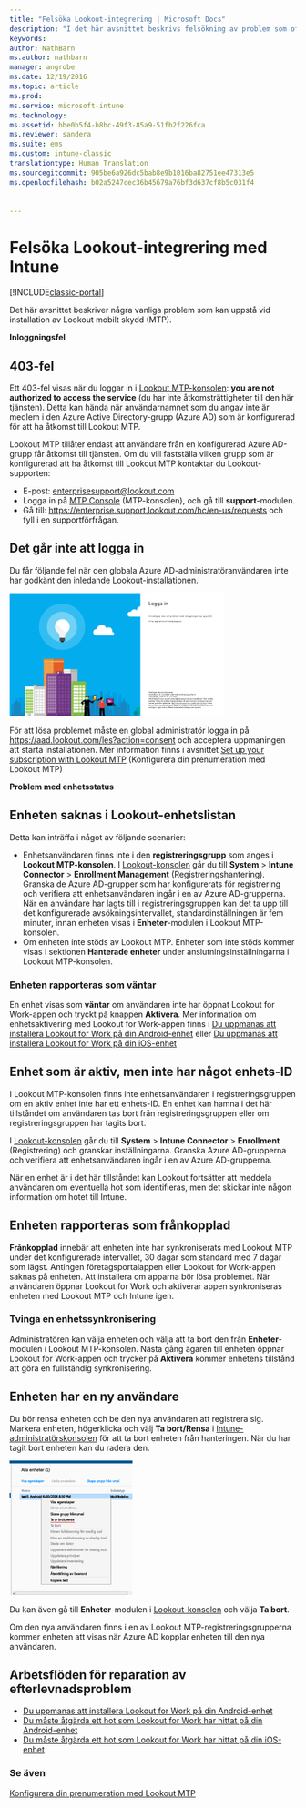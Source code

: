 ```yaml
---
title: "Felsöka Lookout-integrering | Microsoft Docs"
description: "I det här avsnittet beskrivs felsökning av problem som ofta uppstår vid Lookout-integrering"
keywords: 
author: NathBarn
ms.author: nathbarn
manager: angrobe
ms.date: 12/19/2016
ms.topic: article
ms.prod: 
ms.service: microsoft-intune
ms.technology: 
ms.assetid: bbe0b5f4-b8bc-49f3-85a9-51fb2f226fca
ms.reviewer: sandera
ms.suite: ems
ms.custom: intune-classic
translationtype: Human Translation
ms.sourcegitcommit: 905be6a926dc5bab8e9b1016ba82751ee47313e5
ms.openlocfilehash: b02a5247cec36b45679a76bf3d637cf8b5c031f4


---
```


# <a name="troubleshoot-lookout-integration-with-intune"></a>Felsöka Lookout-integrering med Intune

[!INCLUDE[classic-portal](../includes/classic-portal.md)]

Det här avsnittet beskriver några vanliga problem som kan uppstå vid installation av Lookout mobilt skydd (MTP).

**Inloggningsfel**

## <a name="403-errors"></a>403-fel
Ett 403-fel visas när du loggar in i [Lookout MTP-konsolen](https://aad.lookout.com):  **you are not authorized to access the service** (du har inte åtkomsträttigheter till den här tjänsten). Detta kan hända när användarnamnet som du angav inte är medlem i den Azure Active Directory-grupp (Azure AD) som är konfigurerad för att ha åtkomst till Lookout MTP.

Lookout MTP tillåter endast att användare från en konfigurerad Azure AD-grupp får åtkomst till tjänsten. Om du vill fastställa vilken grupp som är konfigurerad att ha åtkomst till Lookout MTP kontaktar du Lookout-supporten:

* E-post: enterprisesupport@lookout.com
* Logga in på [MTP Console](http://aad.lookout.com) (MTP-konsolen), och gå till **support**-modulen.
* Gå till: https://enterprise.support.lookout.com/hc/en-us/requests och fyll i en supportförfrågan.

## <a name="unable-to-sign-in"></a>Det går inte att logga in
Du får följande fel när den globala Azure AD-administratöranvändaren inte har godkänt den inledande Lookout-installationen.

![skärmbild av inloggningsskärmen för Lookout som visar inloggningsfelet](../media/mtp/lookout-mtp-consent-not-accepted-error.png)

För att lösa problemet måste en global administratör logga in på https://aad.lookout.com/les?action=consent och acceptera uppmaningen att starta installationen. Mer information finns i avsnittet [Set up your subscription with Lookout MTP](../deploy-use/set-up-your-subscription-with-lookout-mtp.md) (Konfigurera din prenumeration med Lookout MTP)

**Problem med enhetsstatus**

## <a name="device-missing-from-lookout-device-list"></a>Enheten saknas i Lookout-enhetslistan

Detta kan inträffa i något av följande scenarier:
* Enhetsanvändaren finns inte i den **registreringsgrupp** som anges i **Lookout MTP-konsolen**.  I [Lookout-konsolen](http://aad.lookout.com) går du till **System** > **Intune Connector** > **Enrollment Management** (Registreringshantering).  Granska de Azure AD-grupper som har konfigurerats för registrering och verifiera att enhetsanvändaren ingår i en av Azure AD-grupperna.  När en användare har lagts till i registreringsgruppen kan det ta upp till det konfigurerade avsökningsintervallet, standardinställningen är fem minuter, innan enheten visas i **Enheter**-modulen i Lookout MTP-konsolen.
* Om enheten inte stöds av Lookout MTP.  Enheter som inte stöds kommer visas i sektionen **Hanterade enheter** under anslutningsinställningarna i Lookout MTP-konsolen.

### <a name="device-reported-as-pending"></a>Enheten rapporteras som **väntar**

En enhet visas som **väntar** om användaren inte har öppnat Lookout for Work-appen och tryckt på knappen **Aktivera**. Mer information om enhetsaktivering med Lookout for Work-appen finns i [Du uppmanas att installera Lookout for Work på din Android-enhet](http://docs.microsoft.com/intune/enduser/you-are-prompted-to-install-lookout-for-work-android) eller [Du uppmanas att installera Lookout for Work på din iOS-enhet](https://docs.microsoft.com/en-us/intune/enduser/you-are-prompted-to-install-lookout-for-work-ios)

## <a name="device-whos-active-but-has-no-device-id"></a>Enhet som är aktiv, men inte har något enhets-ID
I Lookout MTP-konsolen finns inte enhetsanvändaren i registreringsgruppen om en aktiv enhet inte har ett enhets-ID. En enhet kan hamna i det här tillståndet om användaren tas bort från registreringsgruppen eller om registreringsgruppen har tagits bort.

I [Lookout-konsolen](http://aad.lookout.com) går du till **System** > **Intune Connector** > **Enrollment** (Registrering) och granskar inställningarna.  Granska Azure AD-grupperna och verifiera att enhetsanvändaren ingår i en av Azure AD-grupperna.

När en enhet är i det här tillståndet kan Lookout fortsätter att meddela användaren om eventuella hot som identifieras, men det skickar inte någon information om hotet till Intune.

## <a name="device-reported-as-disconnected"></a>Enheten rapporteras som **frånkopplad**

**Frånkopplad** innebär att enheten inte har synkroniserats med Lookout MTP under det konfigurerade intervallet, 30 dagar som standard med 7 dagar som lägst. Antingen företagsportalappen eller Lookout for Work-appen saknas på enheten. Att installera om apparna bör lösa problemet. När användaren öppnar Lookout for Work och aktiverar appen synkroniseras enheten med Lookout MTP och Intune igen.

### <a name="forcing-a-device-sync"></a>Tvinga en enhetssynkronisering
Administratören kan välja enheten och välja att ta bort den från **Enheter**-modulen i Lookout MTP-konsolen.   Nästa gång ägaren till enheten öppnar Lookout for Work-appen och trycker på **Aktivera** kommer enhetens tillstånd att göra en fullständig synkronisering.

## <a name="device-has-a-new-user"></a>Enheten har en ny användare
Du bör rensa enheten och be den nya användaren att registrera sig.  Markera enheten, högerklicka och välj **Ta bort/Rensa** i [Intune-administratörskonsolen](https://manage.microsoft.com) för att ta bort enheten från hanteringen. När du har tagit bort enheten kan du radera den.

![skärmbild som visar enhetsmodulen i Intune-administratörskonsolen och alternativet Ta bort/Rensa](../media/mtp/mtp-retire-device-intune-console.png)

Du kan även gå till **Enheter**-modulen i [Lookout-konsolen](http://aad.lookout.com) och välja **Ta bort**.

Om den nya användaren finns i en av Lookout MTP-registreringsgrupperna kommer enheten att visas när Azure AD kopplar enheten till den nya användaren.

## <a name="compliance-remediation-workflows"></a>Arbetsflöden för reparation av efterlevnadsproblem
- [Du uppmanas att installera Lookout for Work på din Android-enhet]( http://docs.microsoft.com/intune/enduser/you-are-prompted-to-install-lookout-for-work-android)
- [Du måste åtgärda ett hot som Lookout for Work har hittat på din Android-enhet](http://docs.microsoft.com/intune/enduser/you-need-to-resolve-a-threat-found-by-lookout-for-work-android)
- [Du måste åtgärda ett hot som Lookout for Work har hittat på din iOS-enhet](https://docs.microsoft.com/en-us/intune/enduser/you-need-to-resolve-a-threat-found-by-lookout-for-work-ios)


### <a name="see-also"></a>Se även
[Konfigurera din prenumeration med Lookout MTP](https://docs.microsoft.com/en-us/intune/deploy-use/set-up-your-subscription-with-lookout-mtp)



<!--HONumber=Feb17_HO3-->


